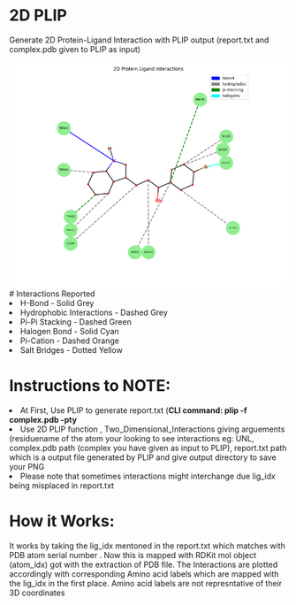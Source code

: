 # 2D PLIP
<p>Generate 2D Protein-Ligand Interaction with PLIP output (report.txt and complex.pdb given to PLIP as input)</p>
<Img src=".\2DPLIP.png" >
# Interactions Reported
<li>H-Bond - Solid Grey</li>
<li>Hydrophobic Interactions - Dashed Grey</li>
<li>Pi-Pi Stacking - Dashed Green</li>
<li>Halogen Bond - Solid Cyan</li>
<li>Pi-Cation - Dashed Orange</li>
<li>Salt Bridges -  Dotted Yellow</li>

# Instructions to NOTE:

<li> At First, Use PLIP to generate report.txt (<b>CLI command: plip -f complex.pdb -pty</b> </li>
<li> Use 2D PLIP function , Two_Dimensional_Interactions giving arguements (residuename of the atom your looking to see interactions eg: UNL, complex.pdb path (complex you have given as input to PLIP), report.txt path which is a output file generated by PLIP and give output directory to save your PNG</li>
<li>Please note that sometimes interactions might interchange due lig_idx being misplaced in report.txt</li>

# How it Works:

<p> It works by taking the lig_idx mentoned in the report.txt which matches with PDB atom serial number . Now this is mapped with RDKit mol object (atom_idx) got with the extraction of PDB file. The Interactions are plotted accordingly with corresponding Amino acid labels which are mapped with the lig_idx in the first place. Amino acid labels are not represntative of their 3D coordinates </p>

